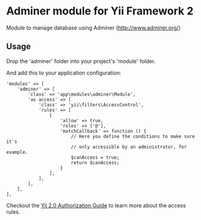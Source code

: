 # Adminer module for Yii Framework 2

Module to manage database using Adminer (http://www.adminer.org/)

## Usage

Drop the 'adminer' folder into your project's 'module' folder.

And add this to your application configuration:

    'modules' => [
        'adminer' => [
            'class' => 'app\modules\adminer\Module',
            'as access' => [
                'class' => 'yii\filters\AccessControl',
                'rules' => [
                    [
                        'allow' => true,
                        'roles' => ['@'],
                        'matchCallback' => function () {
                            // Here you define the conditions to make sure it's
                            // only accessible by an administrator, for example.
                            $canAccess = true;
                            return $canAccess;
                        }
                    ],
                ],
            ],
        ],
    ],

Checkout the [Yii 2.0 Authorization Guide](http://www.yiiframework.com/doc-2.0/guide-security-authorization.html) to learn more about the access rules.
